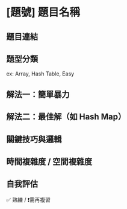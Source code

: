 # [題號] 題目名稱

## 題目連結

## 題型分類
ex: Array, Hash Table, Easy

## 解法一：簡單暴力

## 解法二：最佳解（如 Hash Map）

## 關鍵技巧與邏輯

## 時間複雜度 / 空間複雜度

## 自我評估
✅ 熟練 / ❗️需再複習

